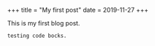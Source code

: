 +++
title = "My first post"
date = 2019-11-27
+++

This is my first blog post.

```
testing code bocks.
```
